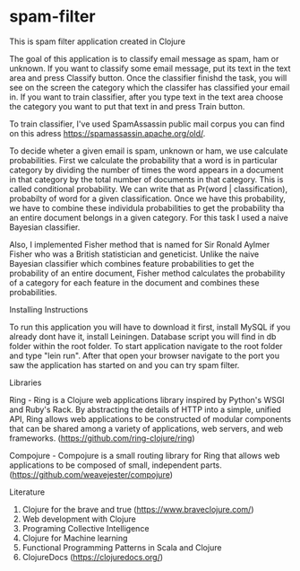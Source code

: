 # spam-filter

This is spam filter application created in Clojure


The goal of this application is to classify email message as spam, ham or unknown. If you want to classify some email message, put its text in the text area and press Classify button. Once the classifier finishd the task, you will see on the screen the category which the classifer has classified your email in. If you want to train classifier, after you type text in the text area choose the category you want to put that text in and press Train button.

To train classifier, I've used SpamAssassin public mail corpus you can find on this adress https://spamassassin.apache.org/old/.

To decide wheter a given email is spam, unknown or ham, we use calculate probabilities. First we calculate the probability that a word is in particular category by dividing the number of times the word appears in a document in that category by the total number of documents in that category. This is called conditional probability. We can write that as  Pr(word | classification), probabilty of word for a given classification. Once we have this probability, we have to combine these individula probabilities to get the probability tha an entire document belongs in a given category. For this task I used a naive Bayesian classifier.

Also, I implemented Fisher method that is named for Sir Ronald Aylmer Fisher who was a British statistician and geneticist. Unlike the naive Bayesian classifier which combines feature probabilities to get the probability of an entire document, Fisher method calculates the probability of a category for each feature in the document and combines these probabilities.

 
Installing Instructions

To run this application you will have to download it first, install MySQL if you already dont have it, install Leiningen. Database script you will find in db folder  within the root folder. To start application navigate to the root folder and type "lein run". After that open your browser navigate to the port you saw the application has started on and you can try spam filter.


Libraries

Ring - Ring is a Clojure web applications library inspired by Python's WSGI and Ruby's Rack. By abstracting the details of HTTP into a simple, unified API, Ring allows web applications to be constructed of modular components that can be shared among a variety of applications, web servers, and web frameworks. (https://github.com/ring-clojure/ring)

Compojure - Compojure is a small routing library for Ring that allows web applications to be composed of small, independent parts.(https://github.com/weavejester/compojure)


Literature

1. Clojure for the brave and true (https://www.braveclojure.com/)
2. Web development with Clojure
3. Programing Collective Intelligence
4. Clojure for Machine learning
5. Functional Programming Patterns in Scala and Clojure
6. ClojureDocs (https://clojuredocs.org/)


